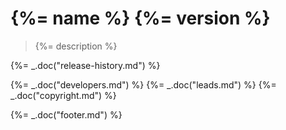 # {%= name %} {%= version %}

> {%= description %}


{%= _.doc("release-history.md") %}

{%= _.doc("developers.md") %}
{%= _.doc("leads.md") %}
{%= _.doc("copyright.md") %}

{%= _.doc("footer.md") %}